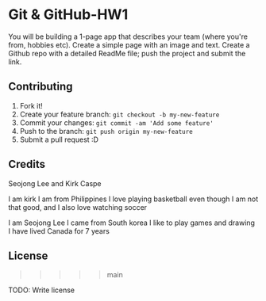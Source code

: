 # Git & GitHub-HW1

You will be building a 1-page app that describes your team (where you're from, hobbies etc). Create a simple page with an image and text. Create a Github repo with a detailed ReadMe file; push the project and submit the link.



## Contributing

1. Fork it!
2. Create your feature branch: `git checkout -b my-new-feature`
3. Commit your changes: `git commit -am 'Add some feature'`
4. Push to the branch: `git push origin my-new-feature`
5. Submit a pull request :D



## Credits

Seojong Lee and Kirk Caspe

I am kirk
I am from Philippines
I love playing basketball even though I am not that good, and I also love watching soccer

I am Seojong Lee
I came from South korea
I like to play games and drawing
I have lived Canada for 7 years


## License
>>>>> main

TODO: Write license
